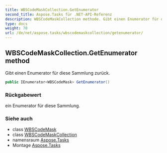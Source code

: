 ```yaml
---
title: WBSCodeMaskCollection.GetEnumerator
second_title: Aspose.Tasks für .NET-API-Referenz
description: WBSCodeMaskCollection methode. Gibt einen Enumerator für diese Sammlung zurück.
type: docs
weight: 70
url: /de/net/aspose.tasks/wbscodemaskcollection/getenumerator/
---
```

## WBSCodeMaskCollection.GetEnumerator method

Gibt einen Enumerator für diese Sammlung zurück.

```csharp
public IEnumerator<WBSCodeMask> GetEnumerator()
```

### Rückgabewert

ein Enumerator für diese Sammlung.

### Siehe auch

* class [WBSCodeMask](../../wbscodemask/)
* class [WBSCodeMaskCollection](../)
* namensraum [Aspose.Tasks](../../wbscodemaskcollection/)
* Montage [Aspose.Tasks](../../../)


